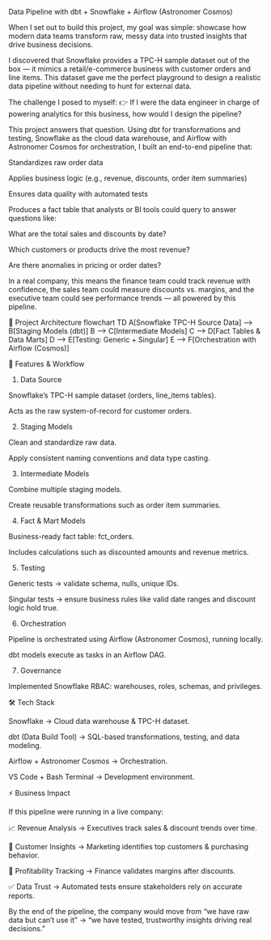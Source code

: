 Data Pipeline with dbt + Snowflake + Airflow (Astronomer Cosmos)

When I set out to build this project, my goal was simple: showcase how modern data teams transform raw, messy data into trusted insights that drive business decisions.

I discovered that Snowflake provides a TPC-H sample dataset out of the box — it mimics a retail/e-commerce business with customer orders and line items. This dataset gave me the perfect playground to design a realistic data pipeline without needing to hunt for external data.

The challenge I posed to myself:
👉 If I were the data engineer in charge of powering analytics for this business, how would I design the pipeline?

This project answers that question. Using dbt for transformations and testing, Snowflake as the cloud data warehouse, and Airflow with Astronomer Cosmos for orchestration, I built an end-to-end pipeline that:

Standardizes raw order data

Applies business logic (e.g., revenue, discounts, order item summaries)

Ensures data quality with automated tests

Produces a fact table that analysts or BI tools could query to answer questions like:

What are the total sales and discounts by date?

Which customers or products drive the most revenue?

Are there anomalies in pricing or order dates?

In a real company, this means the finance team could track revenue with confidence, the sales team could measure discounts vs. margins, and the executive team could see performance trends — all powered by this pipeline.

📌 Project Architecture
flowchart TD
    A[Snowflake TPC-H Source Data] --> B[Staging Models (dbt)]
    B --> C[Intermediate Models]
    C --> D[Fact Tables & Data Marts]
    D --> E[Testing: Generic + Singular]
    E --> F[Orchestration with Airflow (Cosmos)]

🚀 Features & Workflow
1. Data Source

Snowflake’s TPC-H sample dataset (orders, line_items tables).

Acts as the raw system-of-record for customer orders.

2. Staging Models

Clean and standardize raw data.

Apply consistent naming conventions and data type casting.

3. Intermediate Models

Combine multiple staging models.

Create reusable transformations such as order item summaries.

4. Fact & Mart Models

Business-ready fact table: fct_orders.

Includes calculations such as discounted amounts and revenue metrics.

5. Testing

Generic tests → validate schema, nulls, unique IDs.

Singular tests → ensure business rules like valid date ranges and discount logic hold true.

6. Orchestration

Pipeline is orchestrated using Airflow (Astronomer Cosmos), running locally.

dbt models execute as tasks in an Airflow DAG.

7. Governance

Implemented Snowflake RBAC: warehouses, roles, schemas, and privileges.

🛠️ Tech Stack

Snowflake → Cloud data warehouse & TPC-H dataset.

dbt (Data Build Tool) → SQL-based transformations, testing, and data modeling.

Airflow + Astronomer Cosmos → Orchestration.

VS Code + Bash Terminal → Development environment.

⚡ Business Impact

If this pipeline were running in a live company:

📈 Revenue Analysis → Executives track sales & discount trends over time.

🛒 Customer Insights → Marketing identifies top customers & purchasing behavior.

💸 Profitability Tracking → Finance validates margins after discounts.

✅ Data Trust → Automated tests ensure stakeholders rely on accurate reports.

By the end of the pipeline, the company would move from “we have raw data but can’t use it” → “we have tested, trustworthy insights driving real decisions.”

